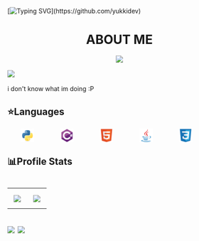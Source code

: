 [![Typing SVG](https://readme-typing-svg.herokuapp.com?font=Fira+Code&duration=1250&pause=1750&color=F7F7F7&random=false&width=435&lines=Welcome+%3A3;i+am+yukki!)](https://github.com/yukkidev)

# <h1 align="center"> ABOUT ME </h1>

<p align="center">  
  <img src="https://komarev.com/ghpvc/?username=yukkidev">
</p>

<img src="https://yukki.dev/rewired/images/gifs/lain_looking_dither.gif" width="200"/>

i don't know what im doing :P</br>

## ⭐Languages
<p align="center">
</p>

<div style="display:flex; justify-content:space-around";>
<img alt="Python" width="30px" src="https://github.com/devicons/devicon/blob/master/icons/python/python-original.svg"/>
<img alt="C#" width="30px" src="https://raw.githubusercontent.com/devicons/devicon/1119b9f84c0290e0f0b38982099a2bd027a48bf1/icons/csharp/csharp-original.svg"/>
<img alt="HTML" width="30px" src="https://github.com/devicons/devicon/blob/master/icons/html5/html5-original.svg"/>
<img alt="Java" width="30px" src="https://github.com/devicons/devicon/blob/master/icons/java/java-original.svg"/>
<img alt="Css" width="30px" src="https://github.com/devicons/devicon/blob/master/icons/css3/css3-original.svg"/>
</p>
</div>

## 📊Profile Stats 
<p align="center">
</p>

# <table width="100%" align="center">
  <tr>
    <td>
<img height="180em" src="https://github-readme-stats.vercel.app/api?username=yukkidev&show_icons=true&theme=radical" /> </td>
<td> <img height="180em" src="https://github-readme-stats.vercel.app/api/top-langs/?username=yukkidev&show_icons=true&hide_border=true&layout=compact&langs_count=8&theme=tokyonight"/> </td>  
  
  </tr>
 <table>
<p align="left">
  <a href="https://github.com/yukkidev/WallChanger"><img width="300" src="https://denvercoder1-github-readme-stats.vercel.app/api/pin/?username=yukkidev&repo=WallChanger&theme=react&bg_color=1F222E&title_color=F85D7F&icon_color=F8D866&hide_border=true&show_icons=false"></a>
  <a href="https://github.com/yukkidev/yt-playlist-to-mp3"><img width="300" src="https://denvercoder1-github-readme-stats.vercel.app/api/pin/?username=yukkidev&repo=yt-playlist-to-mp3&theme=react&bg_color=1F222E&title_color=F85D7F&icon_color=F8D866&hide_border=true&show_icons=false"></a>
